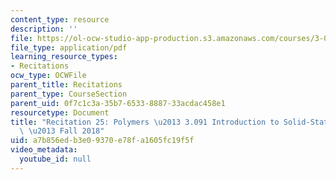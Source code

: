 ```yaml
---
content_type: resource
description: ''
file: https://ol-ocw-studio-app-production.s3.amazonaws.com/courses/3-091-introduction-to-solid-state-chemistry-fall-2018/a7b856edb3e09370e78fa1605fc19f5f_MIT3_091F18_REC25.pdf
file_type: application/pdf
learning_resource_types:
- Recitations
ocw_type: OCWFile
parent_title: Recitations
parent_type: CourseSection
parent_uid: 0f7c1c3a-35b7-6533-8887-33acdac458e1
resourcetype: Document
title: "Recitation 25: Polymers \u2013 3.091 Introduction to Solid-State Chemistry\
  \ \u2013 Fall 2018"
uid: a7b856ed-b3e0-9370-e78f-a1605fc19f5f
video_metadata:
  youtube_id: null
---
```

